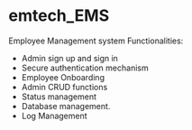 # emtech_EMS
Employee Management system
Functionalities:
- Admin sign up and sign in
- Secure authentication mechanism
- Employee Onboarding
- Admin CRUD functions
- Status management
- Database management.
- Log Management